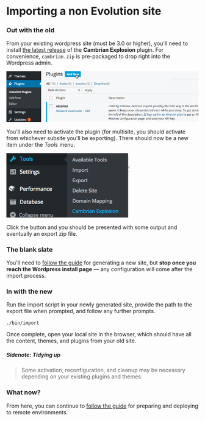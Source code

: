 # Importing a non Evolution site

### Out with the old

From your existing wordpress site (must be 3.0 or higher), you'll need to install [the latest release](https://github.com/evolution/wordpress-plugin-cambrian/releases/latest) of the **Cambrian Explosion** plugin. For convenience, `cambrian.zip` is pre-packaged to drop right into the Wordpress admin.

![Installing Cambrian](./cambrian-install.gif)

You'll also need to activate the plugin (for multisite, you should activate from whichever subsite you'll be exporting). There should now be a new item under the _Tools_ menu.

![Cambrian Menu Item](./cambrian-menu.png)

Click the button and you should be presented with some output and eventually an export zip file.

### The blank slate

You'll need to [follow the guide](./TUTORIAL-NEW.md) for generating a new site, but **stop once you reach the Wordpress install page** &mdash; any configuration will come after the import process.

### In with the new

Run the import script in your newly generated site, provide the path to the export file when prompted, and follow any further prompts.

	./bin/import

Once complete, open your local site in the browser, which should have all the content, themes, and plugins from your old site.

##### Sidenote: Tidying up
> Some activation, reconfiguration, and cleanup may be necessary depending on your existing plugins and themes.

### What now?

From here, you can continue to
[follow the guide](./TUTORIAL-NEW.md#useful-tools-for-all-stages) for preparing and deploying to remote environments.